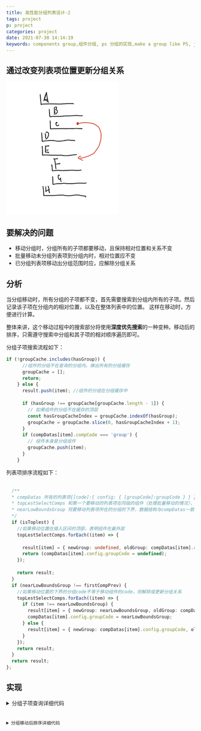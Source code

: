 ```yaml
---
title: 高性能分组列表设计-2
tags: project
p: project
categories: project
date: 2021-07-30 14:14:19
keywords: components group,组件分组, ps 分组的实现,make a group like PS, js group principle, react group, react group components 
---
```



<!-- toc -->
## 通过改变列表项位置更新分组关系

<img width="300px" src="/images/moveGroup.png">

## 要解决的问题
+ 移动分组时，分组所有的子项都要移动，且保持相对位置和关系不变
+ 批量移动未分组列表项到分组内时，相对位置应不变
+ 已分组列表项移动出分组范围时应，应解除分组关系

## 分析
当分组移动时，所有分组的子项都不变，首先需要搜索到分组内所有的子项。然后记录该子项在分组内的相对位置，以及在整体列表中的位置。
这样在移动时，方便进行计算。

整体来讲，这个移动过程中的搜索部分将使用**深度优先搜索**的一种变种。移动后的排序，只需遵守搜索中分组和其子项的相对顺序遍历即可。


分组子项搜索流程如下：
``` typescript
if (!groupCache.includes(hasGroup)) {
      //组件的分组不在查询的分组内。弹出所有的分组缓存
      groupCache = [];
      return;
    } else {
      result.push(item); //组件的分组在分组缓存中

      if (hasGroup !== groupCache[groupCache.length - 1]) {
        // 如果组件的分组不在缓存的顶层
        const hasGroupCacheIndex = groupCache.indexOf(hasGroup);
        groupCache = groupCache.slice(0, hasGroupCacheIndex + 1);
      }
      if (compDatas[item].compCode === 'group') {
        // 组件本身是分组组件
        groupCache.push(item);
      }
    }
```

列表项排序流程如下：
``` typescript

  /**
  * compDatas 所有的列表项{[code]:{ config: { [groupCode]:groupCode } } }
  * topLestSelectComps 和第一个要移动的列表项在同级的组件（处理批量移动的情况），数据结构与compDatas一致
  * nearLowBoundsGroup 将要移动列表项所在的分组的下界，数据结构与compDatas一致
  */
  if (isToplest) {
    //如果移动位置在插入区间的顶部，表明组件在最外层
    topLestSelectComps.forEach((item) => {
      
      result[item] = { newGroup: undefined, oldGroup: compDatas[item].config.groupCode };
      return (compDatas[item].config.groupCode = undefined);
    });

    return result;
  }
  if (nearLowBoundsGroup !== firstCompPrev) {
    //如果移动位置的下界的分组code不等于移动组件的code，则解除或更新分组关系
    topLestSelectComps.forEach((item) => {
      if (item !== nearLowBoundsGroup) {
        result[item] = { newGroup: nearLowBoundsGroup, oldGroup: compDatas[item].config.groupCode };
        compDatas[item].config.groupCode = nearLowBoundsGroup;
      } else {
        result[item] = { newGroup: compDatas[item].config.groupCode, oldGroup: compDatas[item].config.groupCode };
      }
    });
    return result;
  }
  return result;
};

```

## 实现
<details>
  <summary>分组子项查询详细代码</summary>
  <pre>
    <code>

    interface GroupConfigStruct {
      groupItemCode: string[];
    }

    interface groupMapValueStruct {
      //分组内组件相对于分组索引的偏移量
      offsetNumer: number;
      //分组的索引
      currentIndex: number;
    }

    /**
    *根据分组关系排序一维数组
    *@param compCodes 所有组件的code
    *@param compDatas 所有组件的数据
    */
    const sortListItem = (compCodes: string[], compDatas: JDV.State['compDatas']) => {
      const groupCodeCache = new Map<string, groupMapValueStruct>();
      const result: string[] = [];

      /**
      *递归的回溯当前分组的前驱分组，更新前驱分组的长度偏移量
      *@param groupCode 分组组件的code
      *@param offsetNumber 分组长度的偏移量
      */
      const recursiveBacktracking = (groupCode: string, offsetNumber: number): null => {
        const parentGroupCode = compDatas[groupCode].config.groupCode;
        const belongGroup = groupCodeCache.get(groupCode) as groupMapValueStruct;
        groupCodeCache.set(groupCode, {
          //更新分组缓存，每此插入组件，偏移量+1
          ...belongGroup,
          offsetNumer: belongGroup.offsetNumer + 1,
        });
        if (parentGroupCode) {
          // 如果分组有父分组，回溯一步
          return recursiveBacktracking(parentGroupCode, offsetNumber + 1);
        } else {
          return null;
        }
      };
      compCodes.forEach((item, index) => {
        const group = compDatas[item].config.groupCode ? compDatas[item].config.groupCode : null;
        if (compDatas[item].compCode === 'group') {
          //如果组件是分组组件，将code推入分组缓冲内
          groupCodeCache.set(item, { offsetNumer: 0, currentIndex: index });
        }
        if (group) {
          //在分组内
          if (groupCodeCache.has(group)) {
            // 组件的分组在缓存中
            const belongGroup = groupCodeCache.get(group) as groupMapValueStruct;

            // 分组内组件插入的位置
            const targetIndex = belongGroup.currentIndex + belongGroup.offsetNumer;

            result.splice(targetIndex + 1, 0, item);
            recursiveBacktracking(group, belongGroup.offsetNumer);
          }
        } else {
          result.push(item);
        }
      });
      return result;
    };

    export default sortListItem;
    </code>
  </pre>
</details>

<details>
  <summary>分组移动后排序详细代码</summary>
  <pre>
    <code>
    /**
 * 组件排序时处理分组的逻辑。
 * @param compCodes 所有组件的code
 * @param compDatas 所有组件的数据
 * @param code 当前组件code
 * @param destination 目标位置
 * @returns result {Result} 返回组件排序后的分组关系，用于分组关系变化后，处理分组的尺寸。
 */
export const groupResort = (
  compCodes: string[],
  selectedCompCodes: string[],
  compDatas: JDV.State['compDatas'],
  destination: number
): Result => {
  const isToplest = destination === 0;
  const isBottomlest = destination + 1 === compCodes.length - 1;
  const lowBounds = isBottomlest ? compCodes.length - 1 : destination + 1;
  const interval = compCodes.slice(0, lowBounds); //插入区间
  const intervalLastComp = compDatas[compCodes[lowBounds]];
  const nearLowBoundsGroup = interval.find((item) => intervalLastComp && item === intervalLastComp.config.groupCode); //插入区间最下面的分组段
  const firstCompPrev = compDatas[selectedCompCodes[0]] && compDatas[selectedCompCodes[0]].config.groupCode; // 第一个选中组件的分组
  const topLestSelectComps = selectedCompCodes.filter((item) => compDatas[item].config.groupCode === firstCompPrev); // 和第一个选中在同级的所有选中组件
  const result: Result = {};

  if (isToplest) {
    //如果移动位置在插入区间的顶部，表明组件在最外层
    topLestSelectComps.forEach((item) => {
      result[item] = { newGroup: undefined, oldGroup: compDatas[item].config.groupCode };
      return (compDatas[item].config.groupCode = undefined);
    });

    return result;
  }
  if (nearLowBoundsGroup !== firstCompPrev) {
    //如果移动位置的下界的分组code不等于移动组件的code，则解除或更新分组关系
    topLestSelectComps.forEach((item) => {
      if (item !== nearLowBoundsGroup) {
        result[item] = { newGroup: nearLowBoundsGroup, oldGroup: compDatas[item].config.groupCode };
        compDatas[item].config.groupCode = nearLowBoundsGroup;
      } else {
        result[item] = { newGroup: compDatas[item].config.groupCode, oldGroup: compDatas[item].config.groupCode };
      }
    });
    return result;
  }
  return result;
};

    </code>
  </pre>
</details>
